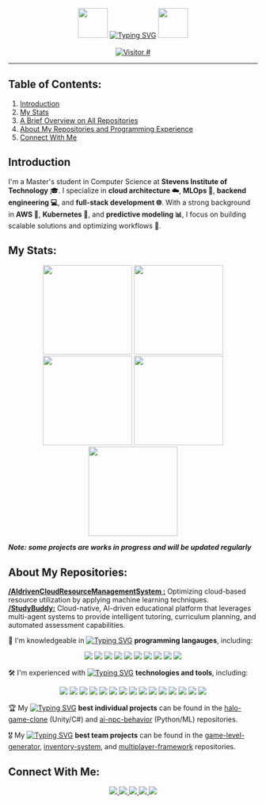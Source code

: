 <div align="center" valign="center">
  <img src="https://github.com/Manas300/Manas300/blob/main/master-chief-wave.gif" width="60" height="60" />
 <a href="https://git.io/typing-svg">
  <a href="https://git.io/typing-svg"><img src="https://readme-typing-svg.demolab.com?font=Jacquard+12&size=67&pause=1000&color=FDA620CD&center=true&vCenter=true&width=700&height=60&lines=Welcome+to+Manas's+Github!" alt="Typing SVG" /></a>
  <img src="https://github.com/Manas300/Manas300/blob/main/master-chief-wave.gif" width="60" height="60" />
</div>  
&nbsp;
<div align="center" valign="center" >
  <a href="https://hits.sh/github.com/Manas300/hits/">
    <img alt="Visitor #" src="https://hits.sh/github.com/Manas300/hits.svg?color=d1e6c2"/>
  </a>
</div>
<hr/>

## Table of Contents:  
1. [Introduction](#introduction)   
2. [My Stats](#my-stats)  
3. [A Brief Overview on All Repositories](#a-brief-overview-on-all-repositories)  
4. [About My Repositories and Programming Experience](#about-my-repositories-and-programming-experience)
5. [Connect With Me](#connect-with-me)

## Introduction
<p>I'm a Master's student in Computer Science at <strong>Stevens Institute of Technology</strong> 🎓. I specialize in <strong>cloud architecture ☁️</strong>, <strong>MLOps 🤖</strong>, <strong>backend engineering 💻</strong>, and <strong>full-stack development 🌐</strong>. With a strong background in <strong>AWS 🌟</strong>, <strong>Kubernetes 🐳</strong>, and <strong>predictive modeling 📊</strong>, I focus on building scalable solutions and optimizing workflows 🚀.</p>

## My Stats:
<div  align="center" valign="center">
  <img src="https://github-readme-stats.vercel.app/api?username=Manas300&bg_color=e0f0d4&border_color=a3c986&text_color=5c8040&title_color=f2f9f2&icon_color=f2f9f2&show_icons=true" height="180" href="https://github.com/anuraghazra/github-readme-stats">
  <img src="https://github-readme-stats.vercel.app/api/top-langs/?username=Manas300&langs_count=8&bg_color=e0f0d4&border_color=a3c986&text_color=5c8040&title_color=f2f9f2&card_width=560vw" href="https://github.com/anuraghazra/github-readme-stats" height="180">
  <div>
    <img src="https://github.com/Manas300/Manas300/blob/main/halo-gaming.gif" height="180"/>
    <img src="https://leetcard.jacoblin.cool/manas300?ext=heatmap&theme=forest" href="https://github.com/JacobLinCool/LeetCode-Stats-Card" height="180"/>
    <img src="https://github.com/Manas300/Manas300/blob/main/master-chief-coding.gif" height="180"/>
  </div>
</div>


__*Note: some projects are works in progress and will be updated regularly*__

## About My Repositories:
**[/AIdrivenCloudResourceManagementSystem :](https://github.com/Manas300/AI-driven-cloud-resource-management-system)** Optimizing cloud-based resource utilization by applying machine learning techniques.  
**[/StudyBuddy:](https://github.com/Manas300/Study-buddy)** Cloud-native, AI-driven educational platform that leverages multi-agent systems to provide intelligent tutoring, curriculum planning, and automated assessment capabilities.   


🎯 I'm knowledgeable in [![Typing SVG](https://readme-typing-svg.demolab.com?font=Rajdhani&size=30&duration=2000&pause=1000&color=7AAC53BB&center=true&vCenter=true&width=30&height=18&lines=10%2B)](https://git.io/typing-svg) __programming langauges__, including:

<div align="center">
  <img src="https://img.shields.io/badge/C-00599C?style=for-the-badge&logo=c&logoColor=white" />
  <img src="https://img.shields.io/badge/C%2B%2B-00599C?style=for-the-badge&logo=c%2B%2B&logoColor=white" />
  <img src="https://img.shields.io/badge/C%23-239120?style=for-the-badge&logo=c-sharp&logoColor=white" />
  <img src="https://img.shields.io/badge/Python-3776AB?style=for-the-badge&logo=python&logoColor=white" />
  <img src="https://img.shields.io/badge/JavaScript-F7DF1E?style=for-the-badge&logo=javascript&logoColor=black" />
  <img src="https://img.shields.io/badge/Java-ED8B00?style=for-the-badge&logo=java&logoColor=white" />
  <img src="https://img.shields.io/badge/MySQL-00000F?style=for-the-badge&logo=mysql&logoColor=white" />
  <img src="https://img.shields.io/badge/HTML5-E34F26?style=for-the-badge&logo=html5&logoColor=white" />
  <img src="https://img.shields.io/badge/CSS3-1572B6?style=for-the-badge&logo=css3&logoColor=white" />
  <img src="https://img.shields.io/badge/TypeScript-007ACC?style=for-the-badge&logo=typescript&logoColor=white" />
</div>

🛠️ I'm experienced with [![Typing SVG](https://readme-typing-svg.demolab.com?font=Rajdhani&size=30&duration=2000&pause=1000&color=7AAC53BB&center=true&vCenter=true&width=30&height=18&lines=15%2B)](https://git.io/typing-svg) __technologies and tools__, including:

<div align="center">
  <img src="https://img.shields.io/badge/Unity-100000?style=for-the-badge&logo=unity&logoColor=white" />
  <img src="https://img.shields.io/badge/Unreal_Engine-313131?style=for-the-badge&logo=unreal-engine&logoColor=white" />
  <img src="https://img.shields.io/badge/Blender-F5792A?style=for-the-badge&logo=blender&logoColor=white" />
  <img src="https://img.shields.io/badge/TensorFlow-FF6F00?style=for-the-badge&logo=tensorflow&logoColor=white" />
  <img src="https://img.shields.io/badge/PyTorch-EE4C2C?style=for-the-badge&logo=pytorch&logoColor=white" />
  <img src="https://img.shields.io/badge/GitHub_Actions-2088FF?style=for-the-badge&logo=github-actions&logoColor=white" />
  <img src="https://img.shields.io/badge/Git-F05032?style=for-the-badge&logo=git&logoColor=white" />
  <img src="https://img.shields.io/badge/GitHub-100000?style=for-the-badge&logo=github&logoColor=white" />
  <img src="https://img.shields.io/badge/Visual_Studio-5C2D91?style=for-the-badge&logo=visual-studio&logoColor=white" />
  <img src="https://img.shields.io/badge/VS_Code-0078D4?style=for-the-badge&logo=visual-studio-code&logoColor=white" />
  <img src="https://img.shields.io/badge/Linux-FCC624?style=for-the-badge&logo=linux&logoColor=black" />
  <img src="https://img.shields.io/badge/Windows-0078D6?style=for-the-badge&logo=windows&logoColor=white" />
  <img src="https://img.shields.io/badge/Docker-2496ED?style=for-the-badge&logo=docker&logoColor=white" />
  <img src="https://img.shields.io/badge/AWS-232F3E?style=for-the-badge&logo=amazon-aws&logoColor=white" />
  <img src="https://img.shields.io/badge/Firebase-FFCA28?style=for-the-badge&logo=firebase&logoColor=black" />
</div>

🏆 My [![Typing SVG](https://readme-typing-svg.demolab.com?font=Rajdhani&size=30&duration=2000&pause=1000&color=7AAC53BB&center=true&vCenter=true&width=10&height=18&lines=2)](https://git.io/typing-svg) __best individual projects__ can be found in the [halo-game-clone](https://github.com/Manas300/halo-game-clone) (Unity/C#) and [ai-npc-behavior](https://github.com/Manas300/ai-npc-behavior) (Python/ML) repositories.

🎖️ My [![Typing SVG](https://readme-typing-svg.demolab.com?font=Rajdhani&size=30&duration=2000&pause=1000&color=7AAC53BB&center=true&vCenter=true&width=10&height=18&lines=3)](https://git.io/typing-svg) __best team projects__ can be found in the [game-level-generator](https://github.com/Manas300/game-level-generator), [inventory-system](https://github.com/Manas300/inventory-system), and [multiplayer-framework](https://github.com/Manas300/multiplayer-framework) repositories.

## Connect With Me:
<div align="center">
  <a href="https://linkedin.com/in/manas300">
    <img src="https://img.shields.io/badge/LinkedIn-0077B5?style=for-the-badge&logo=linkedin&logoColor=white" />
  </a>
  <a href="https://twitter.com/manas300">
    <img src="https://img.shields.io/badge/Twitter-1DA1F2?style=for-the-badge&logo=twitter&logoColor=white" />
  </a>
  <a href="https://discord.gg/manas300">
    <img src="https://img.shields.io/badge/Discord-7289DA?style=for-the-badge&logo=discord&logoColor=white" />
  </a>
  <a href="mailto:manas300@example.com">
    <img src="https://img.shields.io/badge/Email-D14836?style=for-the-badge&logo=gmail&logoColor=white" />
  </a>
  <a href="https://twitch.tv/manas300">
    <img src="https://img.shields.io/badge/Twitch-9146FF?style=for-the-badge&logo=twitch&logoColor=white" />
  </a>
</div>


